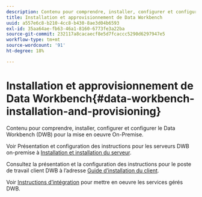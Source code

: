 ```yaml
---
description: Contenu pour comprendre, installer, configurer et configurer le Data Workbench (DWB) pour la mise en oeuvre On-Premise.
title: Installation et approvisionnement de Data Workbench
uuid: a557e6c8-b210-4cc8-b430-8ae3d04b6593
exl-id: 35aa64ae-fb63-46a1-8160-6773fe3a22ba
source-git-commit: 232117a8cacaecf8e5d7fcaccc5290d6297947e5
workflow-type: tm+mt
source-wordcount: '91'
ht-degree: 18%

---
```


# Installation et approvisionnement de Data Workbench{#data-workbench-installation-and-provisioning}

Contenu pour comprendre, installer, configurer et configurer le Data Workbench (DWB) pour la mise en oeuvre On-Premise.

Voir Présentation et configuration des instructions pour les serveurs DWB on-premise à [Installation et installation du serveur](https://experienceleague.adobe.com/docs/data-workbench/using/server-admin-install/install-servers/c-install-ins-svr.html).

Consultez la présentation et la configuration des instructions pour le poste de travail client DWB à l’adresse [Guide d’installation du client](https://experienceleague.adobe.com/docs/data-workbench/using/install/c-data-workbench-client-install.html?lang=fr).

Voir [Instructions d’intégration](../../../home/dwb-implement-overview/dwb-implement-provision/dwb-implement-onboarding.md#concept-e93aba41b26a410f959c5ca7f8e33355) pour mettre en oeuvre les services gérés DWB.
